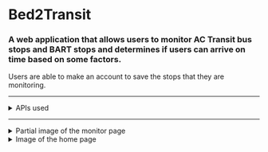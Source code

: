 # Bed2Transit
### A web application that allows users to monitor AC Transit bus stops and BART stops and determines if users can arrive on time based on some factors.
<div> 
  Users are able to make an account to save the stops that they are monitoring. 
</div>
<hr>
<details>
  <summary>
    APIs used
  </summary>
  <ul>
      <li>Data related to AC Transit is provided by 511.org (Open 511 SIRI API)</li>
      <li>Data related to BART is provided by the BART API</li>
    </ul>
</details>
<hr>
<details>
  <summary>Partial image of the monitor page</summary>
  <img src="https://github.com/octaviolomeli/Bed2Transit/blob/main/public/img/website-display.png?raw=true" alt="monitor screenshot">
</details>

<details>
  <summary>Image of the home page</summary>
  <img src="https://github.com/octaviolomeli/Bed2Transit/blob/main/public/img/index-display.png?raw=true" alt="Home page">
</details>
